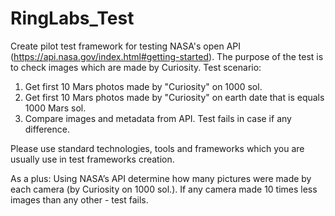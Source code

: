 # RingLabs_Test

Create pilot test framework for testing NASA's open API (https://api.nasa.gov/index.html#getting-started). The purpose of the test is to check images which are made by Curiosity.
Test scenario:
1. Get first 10 Mars photos made by "Curiosity" on 1000 sol.
2. Get first 10 Mars photos made by "Curiosity" on earth date that is equals 1000 Mars sol.
3. Compare images and metadata from API. Test fails in case if any difference.

Please use standard technologies, tools and frameworks which you are usually use in test frameworks creation.

As a plus:
Using NASA’s API determine how many pictures were made by each camera (by Curiosity on 1000 sol.). 
If any camera made 10 times less images than any other - test fails. 
